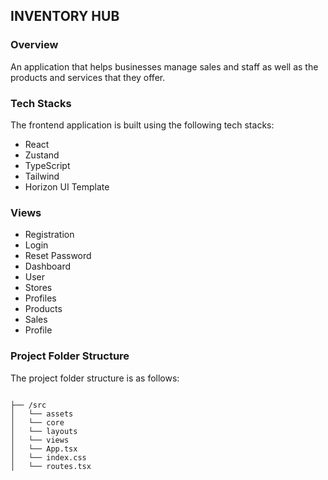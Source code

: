 ## INVENTORY HUB

### Overview

An application that helps businesses manage sales and staff as well as the products and services that they offer.

### Tech Stacks

The frontend application is built using the following tech stacks:

- React
- Zustand
- TypeScript
- Tailwind
- Horizon UI Template

### Views

- Registration
- Login
- Reset Password
- Dashboard
- User
- Stores
- Profiles
- Products
- Sales
- Profile

### Project Folder Structure

The project folder structure is as follows:

<code>
├── /src
│   └── assets
│   └── core
│   └── layouts
│   └── views
│   └── App.tsx
│   └── index.css
│   └── routes.tsx
</code>
